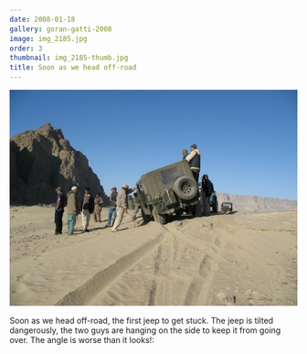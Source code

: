 ```yaml
---
date: 2008-01-18
gallery: goran-gatti-2008
image: img_2185.jpg
order: 3
thumbnail: img_2185-thumb.jpg
title: Soon as we head off-road
---
```


![Soon as we head off-road](./img_2185.jpg)

Soon as we head off-road, the first jeep to get stuck. The jeep is tilted dangerously, the two guys are hanging on the side to keep it from going over. The angle is worse than it looks!: